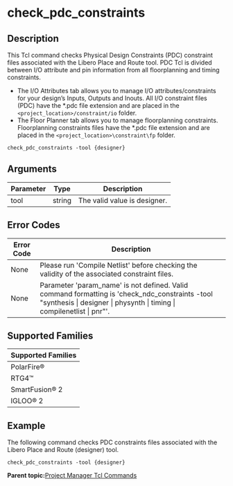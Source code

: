 # check\_pdc\_constraints

## Description

This Tcl command checks Physical Design Constraints \(PDC\) constraint files associated with the Libero Place and Route tool. PDC Tcl is divided between I/O attribute and pin information from all floorplanning and timing constraints.

-   The I/O Attributes tab allows you to manage I/O attributes/constraints for your design’s Inputs, Outputs and Inouts. All I/O constraint files \(PDC\) have the \*.pdc file extension and are placed in the `<project_location>/constraint/io` folder.
-   The Floor Planner tab allows you to manage floorplanning constraints. Floorplanning constraints files have the \*.pdc file extension and are placed in the `<project_location>\constraint\fp` folder.

```
check_pdc_constraints -tool {designer}
```

## Arguments

|Parameter|Type|Description|
|---------|----|-----------|
|tool|string|The valid value is designer.|

## Error Codes

|Error Code|Description|
|----------|-----------|
|None|Please run 'Compile Netlist' before checking the validity of the associated constraint files.|
|None|Parameter 'param\_name' is not defined. Valid command formatting is 'check\_ndc\_constraints -tool "synthesis \| designer \| physynth \| timing \| compilenetlist \| pnr"'.|

## Supported Families

|Supported Families|
|------------------|
|PolarFire®|
|RTG4™|
|SmartFusion® 2|
|IGLOO® 2|

## Example

The following command checks PDC constraints files associated with the Libero Place and Route \(designer\) tool.

```
check_pdc_constraints -tool {designer}
```

**Parent topic:**[Project Manager Tcl Commands](GUID-CE445F8D-419D-434B-9288-A0005F280E89.md)

